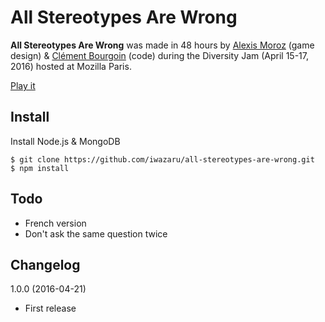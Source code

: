 # All Stereotypes Are Wrong

**All Stereotypes Are Wrong** was made in 48 hours by 
[Alexis Moroz](https://www.linkedin.com/in/alexismoroz) (game design) & 
[Clément Bourgoin](https://twitter.com/ClementBourgoin) (code) during the 
Diversity Jam (April 15-17, 2016) hosted at Mozilla Paris.

[Play it](http://asaw.nokto.net/)

## Install

Install Node.js & MongoDB

```
$ git clone https://github.com/iwazaru/all-stereotypes-are-wrong.git
$ npm install
```

## Todo

* French version
* Don't ask the same question twice

## Changelog

1.0.0 (2016-04-21)
* First release
